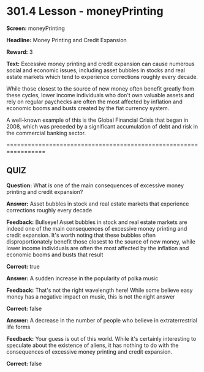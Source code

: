 # 301.4 Lesson - moneyPrinting

**Screen:** moneyPrinting

**Headline:** Money Printing and Credit Expansion

**Reward:** 3

**Text:** Excessive money printing and credit expansion can cause numerous social and economic issues, including asset bubbles in stocks and real estate markets which tend to experience corrections roughly every decade.

While those closest to the source of new money often benefit greatly from these cycles, lower income individuals who don't own valuable assets and rely on regular paychecks are often the most affected by inflation and economic booms and busts created by the fiat currency system.

A well-known example of this is the Global Financial Crisis that began in 2008, which was preceded by a significant accumulation of debt and risk in the commercial banking sector.

\=================================================================

## QUIZ

**Question:** What is one of the main consequences of excessive money printing and credit expansion?

**Answer:** Asset bubbles in stock and real estate markets that experience corrections roughly every decade

**Feedback:** Bullseye! Asset bubbles in stock and real estate markets are indeed one of the main consequences of excessive money printing and credit expansion. It's worth noting that these bubbles often disproportionately benefit those closest to the source of new money, while lower income individuals are often the most affected by the inflation and economic booms and busts that result

**Correct:** true

**Answer:** A sudden increase in the popularity of polka music

**Feedback:** That's not the right wavelength here! While some believe easy money has a negative impact on music, this is not the right answer

**Correct:** false

**Answer:** A decrease in the number of people who believe in extraterrestrial life forms

**Feedback:** Your guess is out of this world. While it's certainly interesting to speculate about the existence of aliens, it has nothing to do with the consequences of excessive money printing and credit expansion.

**Correct:** false

<figure><img src="../.gitbook/assets/301-04.png" alt=""><figcaption></figcaption></figure>
